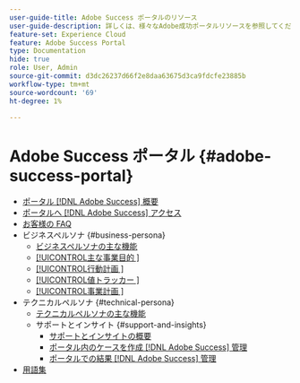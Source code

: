 ```yaml
---
user-guide-title: Adobe Success ポータルのリソース
user-guide-description: 詳しくは、様々なAdobe成功ポータルリソースを参照してください。
feature-set: Experience Cloud
feature: Adobe Success Portal
type: Documentation
hide: true
role: User, Admin
source-git-commit: d3dc26237d66f2e8daa63675d3ca9fdcfe23885b
workflow-type: tm+mt
source-wordcount: '69'
ht-degree: 1%

---
```



# Adobe Success ポータル {#adobe-success-portal}

- [ポータル  [!DNL Adobe Success]  概要](/help/adobe-success-portal/adobe-success-portal-introduction.md)
- [ポータルへ  [!DNL Adobe Success]  アクセス](/help/adobe-success-portal/access-to-the-adobe-success-portal.md)
- [お客様の FAQ](/help/adobe-success-portal/adobe-success-portal-customer-faq.md)
- ビジネスペルソナ {#business-persona}
   - [ビジネスペルソナの主な機能](/help/adobe-success-portal/business-persona/key-functionalities-for-business-persona.md)
   - [[!UICONTROL &#x200B; 主な事業目的 &#x200B;]](/help/adobe-success-portal/business-persona/key-business-objectives.md)
   - [[!UICONTROL &#x200B; 行動計画 &#x200B;]](/help/adobe-success-portal/business-persona/action-plan.md)
   - [[!UICONTROL &#x200B; 値トラッカー &#x200B;]](/help/adobe-success-portal/business-persona/value-tracker.md)
   - [[!UICONTROL &#x200B; 事業計画 &#x200B;]](/help/adobe-success-portal/business-persona/engagement-plan.md)
- テクニカルペルソナ {#technical-persona}
   - [テクニカルペルソナの主な機能](/help/adobe-success-portal/technical-persona/key-functionalities-for-technical-persona.md)
   - サポートとインサイト {#support-and-insights}
      - [サポートとインサイトの概要](/help/adobe-success-portal/technical-persona/support-and-insights/support-and-insights-overview.md)
      - [ポータル内のケースを作成  [!DNL Adobe Success]  管理](/help/adobe-success-portal/technical-persona/support-and-insights/create-and-manage-cases-in-the-adobe-success-portal.md)
      - [ポータルでの結果  [!DNL Adobe Success]  管理](/help/adobe-success-portal/technical-persona/support-and-insights/manage-findings-adobe-success-portal.md)
- [用語集](/help/adobe-success-portal/glossary.md)
